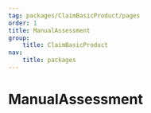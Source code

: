 ```yaml
---
tag: packages/ClaimBasicProduct/pages
order: 1
title: ManualAssessment
group:
    title: ClaimBasicProduct
nav:
    title: packages
---
```


# ManualAssessment
